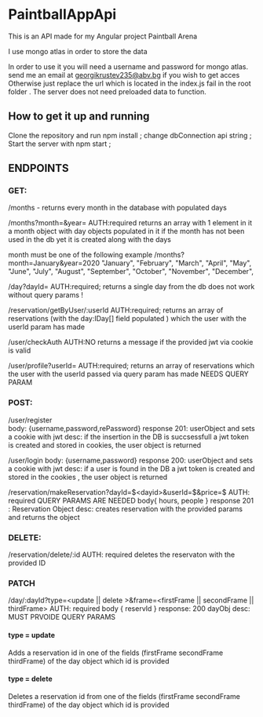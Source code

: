 
# PaintballAppApi

This is an API made for my Angular project Paintball Arena

I use mongo atlas in order to store the data

In order to use it you will need a username and password for mongo atlas.
send me an email at georgikrustev235@abv.bg if you wish to get acces Otherwise just replace the url which is located in the index.js fail in the root folder . The server does not need preloaded data to function.

## How to get it up and running

Clone the repository and run npm install ;
change dbConnection api string ;
Start the server with npm start ;



## ENDPOINTS

### GET:

/months - returns every month in the database with populated days

/months?month=<yourData>&year=<yourData> AUTH:required returns an array with 1 element in it a month object with day objects populated in it
if the month has not been used in the db yet it is created along with the days    

month must be one of the following example /months?month=January&year=2020
"January",
"February",
"March",
"April",
"May",
"June",
"July",
"August",
"September",
"October",
"November",
"December",

/day?dayId=<dayId>  AUTH:required; returns a single day from the db does not work without query params !
  
/reservation/getByUser/:userId AUTH:required; returns an array of reservations (with the day:IDay[] field  populated ) which the user with the userId param has made


/user/checkAuth AUTH:NO returns a message if the provided jwt via cookie is valid

/user/profile?userId=<userId> AUTH:required;  returns an array of reservations which the user with the  userId passed via query param has made NEEDS QUERY PARAM
  


### POST:

/user/register  
body: {username,password,rePassword}
response 201: userObject and sets a cookie with jwt
desc: if the insertion in the DB is succsessfull a jwt token is created and stored in cookies, the user object is returned

/user/login
body: {username,password}
response 200: userObject and sets a cookie with jwt
desc: if a user is found in the DB a jwt token is created and stored in the cookies , the user object is returned

/reservation/makeReservation?dayId=$<dayid>&userId=$<userid>&price=$<price>
AUTH: required
QUERY PARAMS ARE NEEDED
body{ hours, people }
response 201 : Reservation Object
desc: creates reservation with the provided params and returns the object


### DELETE:
/reservation/delete/:id  AUTH: required
deletes the reservaton with the provided ID

### PATCH

/day/:dayId?type=<update || delete >&frame=<firstFrame || secondFrame || thirdFrame>
AUTH: required
body { reservId }
response: 200 dayObj
desc: MUST PRVOIDE QUERY PARAMS
#### type = update
Adds a reservation id in one of the fields (firstFrame secondFrame thirdFrame) of the day object which id is provided

#### type = delete
Deletes a reservation id from one of the fields (firstFrame secondFrame thirdFrame) of the day object which id is provided



